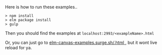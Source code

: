 Here is how to run these examples..

```
> npm install
> elm package install
> gulp
```

Then you should find the examples at `localhost:2993/<exampleName>.html`

Or, you can just go to [elm-canvas-examples.surge.sh/<exampleName>.html ](https://elm-canvas-examples.surge.sh/7-crop.html), but it wont live reload for ya.